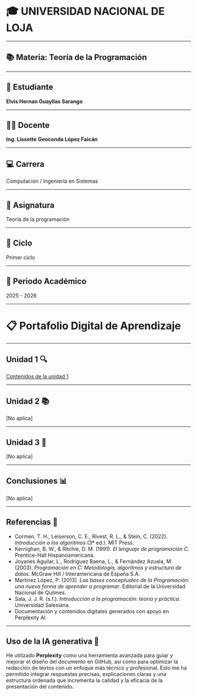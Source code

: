 # 🎓 UNIVERSIDAD NACIONAL DE LOJA

---

## 📚 Materia: Teoría de la Programación  

---

## 👤 Estudiante  
**Elvis Hernan Guayllas Sarango**

---

## 👩‍🏫 Docente  
**Ing. Lissette Geoconda López Faicán**

---

## 💻 Carrera  
Computación / Ingeniería en Sistemas

---

## 📘 Asignatura  
Teoría de la programación

---

## 📅 Ciclo  
Primer ciclo

---

## 📆 Periodo Académico  
2025 - 2026

---

# 📋 Portafolio Digital de Aprendizaje

---

## Unidad 1 🔍  
[Contenidos de la unidad 1](./Unidad1.md)

---

## Unidad 2 📚  
[No aplica]

---

## Unidad 3 📝  
[No aplica]

---

## Conclusiones 📊  
[No aplica]

---

## Referencias 📑  

- Cormen, T. H., Leiserson, C. E., Rivest, R. L., & Stein, C. (2022). *Introducción a los algoritmos* (3ª ed.). MIT Press.  
- Kernighan, B. W., & Ritchie, D. M. (1991). *El lenguaje de programación C*. Prentice-Hall Hispanoamericana.  
- Joyanes Aguilar, L., Rodríguez Baena, L., & Fernández Azuela, M. (2003). *Programación en C: Metodología, algoritmos y estructura de datos*. McGraw Hill / Interamericana de España S.A.  
- Martínez López, P. (2013). *Las bases conceptuales de la Programación: una nueva forma de aprender a programar*. Editorial de la Universidad Nacional de Quilmes.  
- Sala, J. J. R. (s.f.). *Introducción a la programación: teoría y práctica*. Universidad Salesiana.  
- Documentación y contenidos digitales generados con apoyo en Perplexity AI﻿

---

## Uso de la IA generativa 🤖  

He utilizado **Perplexity** como una herramienta avanzada para guiar y mejorar el diseño del documento en GitHub, así como para optimizar la redacción de textos con un enfoque más técnico y profesional. Esto me ha permitido integrar respuestas precisas, explicaciones claras y una estructura ordenada que incrementa la calidad y la eficacia de la presentación del contenido.

